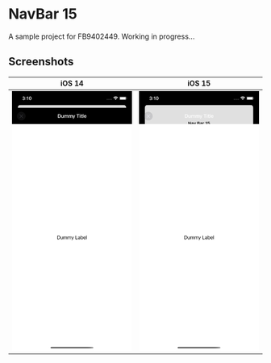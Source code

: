# NavBar 15

A sample project for FB9402449. Working in progress...

## Screenshots

|                                                     iOS 14                                                     |                                                       iOS 15                                                        |
| :------------------------------------------------------------------------------------------------------------: | :-----------------------------------------------------------------------------------------------------------------: |
| ![normal header](<https://raw.githubusercontent.com/HenryQuan/NavBar15/master/screenshots/iOS%2014%20(1).png>) | ![transparent header](<https://raw.githubusercontent.com/HenryQuan/NavBar15/master/screenshots/iOS%2015%20(1).png>) |
